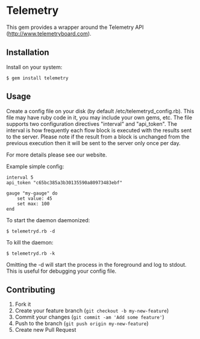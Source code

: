 # Telemetry

This gem provides a wrapper around the Telemetry API (http://www.telemetryboard.com).  

## Installation

Install on your system:

    $ gem install telemetry

## Usage

Create a config file on your disk (by default /etc/telemetryd_config.rb).  This file may have ruby code in it,  you may include your own gems, etc.  The file supports two configuration directives "interval" and "api_token".  The interval is how frequently each flow block is executed with the results sent to the server.  Please note if the result from a block is unchanged from the previous execution then it will be sent to the server only once per day. 

For more details please see our website.

Example simple config:

	interval 5
	api_token "c65bc385a3b30135590a80973483ebf"

	gauge "my-gauge" do
		set value: 45
		set max: 100
	end

To start the daemon daemonized:

	$ telemetryd.rb -d

To kill the daemon:

	$ telemetryd.rb -k

Omitting the -d will start the process in the foreground and log to stdout.  This is useful for debugging your config file. 

## Contributing

1. Fork it
2. Create your feature branch (`git checkout -b my-new-feature`)
3. Commit your changes (`git commit -am 'Add some feature'`)
4. Push to the branch (`git push origin my-new-feature`)
5. Create new Pull Request
